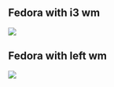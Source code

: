 <h2> Fedora with i3 wm</h2>
<img src="https://raw.githubusercontent.com/jSierraB3991/dotfiles/main/.i3/Fedorai3.png" />

<h2> Fedora with left wm</h2>
<img src="https://raw.githubusercontent.com/jSierraB3991/dotfiles/main/leftwm/Fedora-left-wm.png" />
